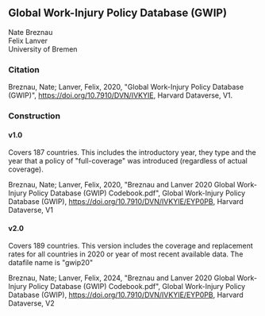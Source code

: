## Global Work-Injury Policy Database (GWIP)

Nate Breznau <br>
Felix Lanver <br>
University of Bremen

### Citation

Breznau, Nate; Lanver, Felix, 2020, "Global Work-Injury Policy Database (GWIP)", https://doi.org/10.7910/DVN/IVKYIE, Harvard Dataverse, V1.

### Construction

#### v1.0

Covers 187 countries. This includes the introductory year, they type and the year that a policy of "full-coverage" was introduced (regardless of actual coverage).

Breznau, Nate; Lanver, Felix, 2020, "Breznau and Lanver 2020 Global Work-Injury Policy Database (GWIP) Codebook.pdf", Global Work-Injury Policy Database (GWIP), https://doi.org/10.7910/DVN/IVKYIE/EYP0PB, Harvard Dataverse, V1

#### v2.0

Covers 189 countries. This version includes the coverage and replacement rates for all countries in 2020 or year of most recent available data. The datafile name is "gwip20"

Breznau, Nate; Lanver, Felix, 2024, "Breznau and Lanver 2020 Global Work-Injury Policy Database (GWIP) Codebook.pdf", Global Work-Injury Policy Database (GWIP), https://doi.org/10.7910/DVN/IVKYIE/EYP0PB, Harvard Dataverse, V2


